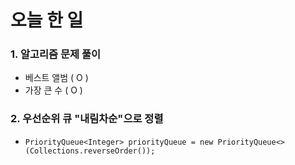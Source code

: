 # 오늘 한 일
 ### 1. 알고리즘 문제 풀이
 - 베스트 앨범 ( O )
 - 가장 큰 수 ( O )
  
 ### 2. 우선순위 큐 "내림차순"으로 정렬
 -     PriorityQueue<Integer> priorityQueue = new PriorityQueue<>(Collections.reverseOrder());

